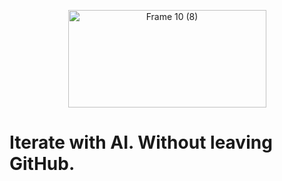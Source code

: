 <p align="center"><img width="317" height="156" alt="Frame 10 (8)" src="https://gist.github.com/user-attachments/assets/6ebcd302-8ee0-4cf7-9d5e-62489c1eb6d8" /></p>

<p align="center"><h1>Iterate with AI. Without leaving GitHub.</h1></p>
